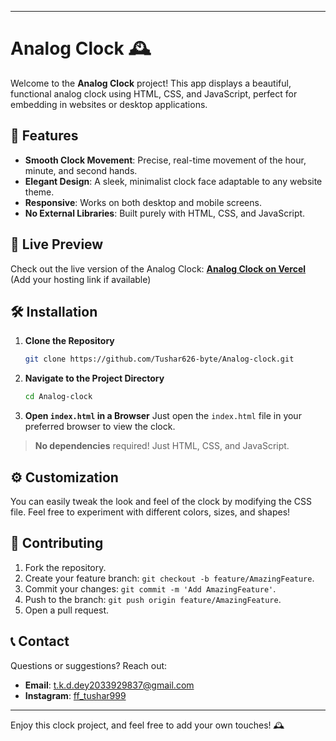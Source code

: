 

---

# Analog Clock 🕰️

Welcome to the **Analog Clock** project! This app displays a beautiful, functional analog clock using HTML, CSS, and JavaScript, perfect for embedding in websites or desktop applications.

## 🌟 Features

- **Smooth Clock Movement**: Precise, real-time movement of the hour, minute, and second hands.
- **Elegant Design**: A sleek, minimalist clock face adaptable to any website theme.
- **Responsive**: Works on both desktop and mobile screens.
- **No External Libraries**: Built purely with HTML, CSS, and JavaScript.

## 🚀 Live Preview

Check out the live version of the Analog Clock: **[Analog Clock on Vercel](#)** (Add your hosting link if available)

## 🛠️ Installation

1. **Clone the Repository**
   ```bash
   git clone https://github.com/Tushar626-byte/Analog-clock.git
   ```
2. **Navigate to the Project Directory**
   ```bash
   cd Analog-clock
   ```
3. **Open `index.html` in a Browser**
   Just open the `index.html` file in your preferred browser to view the clock.

> **No dependencies** required! Just HTML, CSS, and JavaScript.

## ⚙️ Customization

You can easily tweak the look and feel of the clock by modifying the CSS file. Feel free to experiment with different colors, sizes, and shapes!

## 🤝 Contributing

1. Fork the repository.
2. Create your feature branch: `git checkout -b feature/AmazingFeature`.
3. Commit your changes: `git commit -m 'Add AmazingFeature'`.
4. Push to the branch: `git push origin feature/AmazingFeature`.
5. Open a pull request.

## 📞 Contact

Questions or suggestions? Reach out:

- **Email**: [t.k.d.dey2033929837@gmail.com](mailto:t.k.d.dey2033929837@gmail.com)
- **Instagram**: [ff_tushar999](https://instagram.com/ff_tushar999)

---

Enjoy this clock project, and feel free to add your own touches! 🕰️
